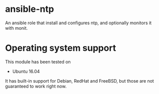 # ansible-ntp

An ansible role that install and configures ntp, and optionally monitors it with 
monit.

# Operating system support

This module has been tested on

* Ubuntu 16.04

It has built-in support for Debian, RedHat and FreeBSD, but those are not 
guaranteed to work right now.
